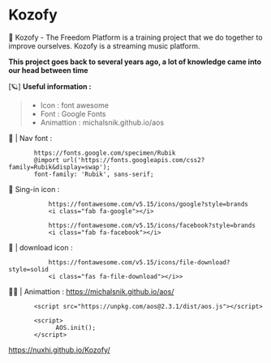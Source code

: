 # Kozofy
📀 Kozofy - The Freedom Platform is a training project that we do together to improve ourselves. Kozofy is a streaming music platform.

**This project goes back to several years ago, a lot of knowledge came into our head between time**

[🪐] **Useful information :**

> - Icon : font awesome
> - Font : Google Fonts 
> - Animattion : michalsnik.github.io/aos


🍇 | Nav font : 

           https://fonts.google.com/specimen/Rubik
           @import url('https://fonts.googleapis.com/css2?family=Rubik&display=swap');
           font-family: 'Rubik', sans-serif;

🥞 Sing-in icon :

               https://fontawesome.com/v5.15/icons/google?style=brands
               <i class="fab fa-google"></i>
               
               https://fontawesome.com/v5.15/icons/facebook?style=brands
               <i class="fab fa-facebook"></i>

🍹 | download icon : 

               https://fontawesome.com/v5.15/icons/file-download?style=solid
               <i class="fas fa-file-download"></i>>
               
👯‍♀️ | Animattion : https://michalsnik.github.io/aos/

           <script src="https://unpkg.com/aos@2.3.1/dist/aos.js"></script>

           <script>
                 AOS.init();
           </script>

https://nuxhi.github.io/Kozofy/
